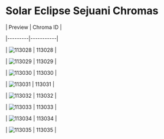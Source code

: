 # Solar Eclipse Sejuani Chromas


| Preview | Chroma ID |

|---------|-----------|

| ![113028](https://raw.communitydragon.org/latest/plugins/rcp-be-lol-game-data/global/default/v1/champion-chroma-images/113/113028.png) | 113028 |

| ![113029](https://raw.communitydragon.org/latest/plugins/rcp-be-lol-game-data/global/default/v1/champion-chroma-images/113/113029.png) | 113029 |

| ![113030](https://raw.communitydragon.org/latest/plugins/rcp-be-lol-game-data/global/default/v1/champion-chroma-images/113/113030.png) | 113030 |

| ![113031](https://raw.communitydragon.org/latest/plugins/rcp-be-lol-game-data/global/default/v1/champion-chroma-images/113/113031.png) | 113031 |

| ![113032](https://raw.communitydragon.org/latest/plugins/rcp-be-lol-game-data/global/default/v1/champion-chroma-images/113/113032.png) | 113032 |

| ![113033](https://raw.communitydragon.org/latest/plugins/rcp-be-lol-game-data/global/default/v1/champion-chroma-images/113/113033.png) | 113033 |

| ![113034](https://raw.communitydragon.org/latest/plugins/rcp-be-lol-game-data/global/default/v1/champion-chroma-images/113/113034.png) | 113034 |

| ![113035](https://raw.communitydragon.org/latest/plugins/rcp-be-lol-game-data/global/default/v1/champion-chroma-images/113/113035.png) | 113035 |